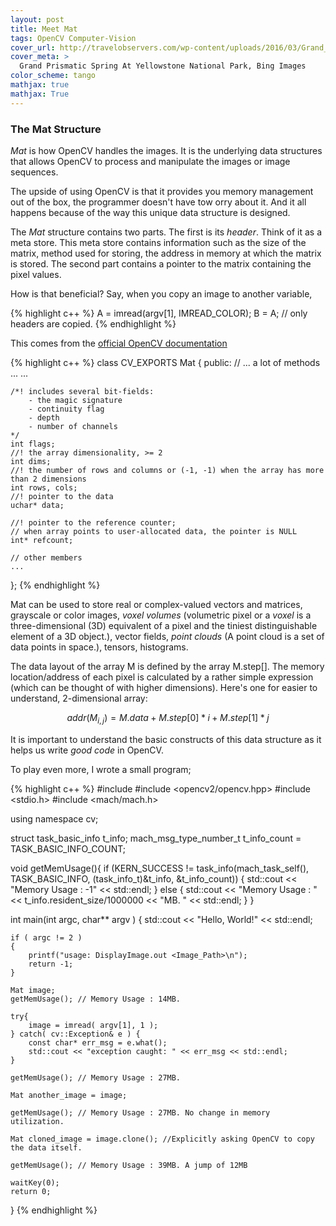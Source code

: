 ```yaml
---
layout: post
title: Meet Mat
tags: OpenCV Computer-Vision
cover_url: http://travelobservers.com/wp-content/uploads/2016/03/Grand_Prismatic_Spring2.jpg
cover_meta: >
  Grand Prismatic Spring At Yellowstone National Park, Bing Images
color_scheme: tango
mathjax: true
mathjax: True
---
```


### The Mat Structure

_Mat_ is how OpenCV handles the images. It is the underlying data structures that allows OpenCV to process and manipulate the images or image sequences.

The upside of using OpenCV is that it provides you memory management out of the box, the programmer doesn't have tow orry about it. And it all happens because of the way this unique data structure is designed.

The _Mat_ structure contains two parts. The first is its _header_. Think of it as a meta store. This meta store contains information such as the size of the matrix, method used for storing, the address in memory at which the matrix is stored. The second part contains a pointer to the matrix containing the pixel values.

How is that beneficial? Say, when you copy an image to another variable, 

{% highlight c++ %}
A = imread(argv[1], IMREAD_COLOR); 
B = A; // only headers are copied.
{% endhighlight %}

This comes from the [official OpenCV documentation](https://docs.opencv.org/2.4/modules/core/doc/basic_structures.html#mat)


{% highlight c++ %}
class CV_EXPORTS Mat
{
public:
    // ... a lot of methods ...
    ...

    /*! includes several bit-fields:
        - the magic signature
        - continuity flag
        - depth
        - number of channels
    */
    int flags;
    //! the array dimensionality, >= 2
    int dims;
    //! the number of rows and columns or (-1, -1) when the array has more than 2 dimensions
    int rows, cols;
    //! pointer to the data
    uchar* data;

    //! pointer to the reference counter;
    // when array points to user-allocated data, the pointer is NULL
    int* refcount;

    // other members
    ...
};
{% endhighlight %}

Mat can be used to store real or complex-valued vectors and matrices, grayscale or color images, _voxel volumes_ (volumetric pixel or a _voxel_ is a three-dimensional (3D) equivalent of a pixel and the tiniest distinguishable element of a 3D object.), vector fields, _point clouds_ (A point cloud is a set of data points in space.), tensors, histograms.

The data layout of the array M is defined by the array M.step[]. The memory location/address of each pixel is calculated by a rather simple expression (which can be thought of with higher dimensions). Here's one for easier to understand, 2-dimensional array:

$$ addr(M_{i,j}) = M.data + M.step[0]*i + M.step[1]*j
$$


It is important to understand the basic constructs of this data structure as it helps us write _good code_ in OpenCV. 

To play even more, I wrote a small program;

{% highlight c++ %}
#include <iostream>
#include <opencv2/opencv.hpp>
#include <stdio.h>
#include <mach/mach.h>


using namespace cv;

struct task_basic_info t_info;
mach_msg_type_number_t t_info_count = TASK_BASIC_INFO_COUNT;

void getMemUsage(){
    if (KERN_SUCCESS != task_info(mach_task_self(),
                                TASK_BASIC_INFO, (task_info_t)&t_info,
                                &t_info_count))
    {
        std::cout << "Memory Usage : -1" << std::endl;
    } else {
        std::cout << "Memory Usage : " << t_info.resident_size/1000000 << "MB. " << std::endl;
    }
}

int main(int argc, char** argv ) {
    std::cout << "Hello, World!" << std::endl;

    if ( argc != 2 )
    {
        printf("usage: DisplayImage.out <Image_Path>\n");
        return -1;
    }

    Mat image;
    getMemUsage(); // Memory Usage : 14MB. 

    try{
        image = imread( argv[1], 1 );
    } catch( cv::Exception& e ) {
        const char* err_msg = e.what();
        std::cout << "exception caught: " << err_msg << std::endl;
    }

    getMemUsage(); // Memory Usage : 27MB.

    Mat another_image = image;

    getMemUsage(); // Memory Usage : 27MB. No change in memory utilization.

    Mat cloned_image = image.clone(); //Explicitly asking OpenCV to copy the data itself.

    getMemUsage(); // Memory Usage : 39MB. A jump of 12MB

    waitKey(0);
    return 0;
}
{% endhighlight %}